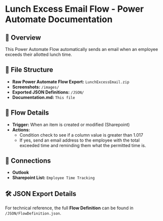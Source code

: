 # Lunch Excess Email Flow - Power Automate Documentation  

## 📌 Overview  
This Power Automate Flow automatically sends an email when an employee exceeds their allotted lunch time.

## 📂 File Structure  
- **Raw Power Automate Flow Export:** `LunchExcessEmail.zip`
- **Screenshots:** `/images/`
- **Exported JSON Definitions:** `/JSON/`
- **Documentation.md:** `This file`

## 🚀 Flow Details  
- **Trigger:** When an item is created or modified (Sharepoint)  
- **Actions:**  
  - Condition check to see if a column value is greater than 1.017
  - If yes, send an email address to the employee with the total exceeded time and reminding them what the permitted time is.

## 🔗 Connections  
- **Outlook**
- **Sharepoint List:** `Employee Time Tracking`  

## 🛠️ JSON Export Details  
For technical reference, the full **Flow Definition** can be found in `/JSON/FlowDefinition.json`.  